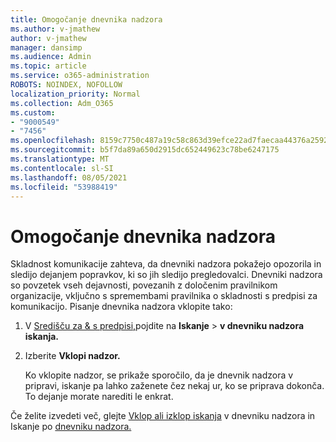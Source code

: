 ```yaml
---
title: Omogočanje dnevnika nadzora
ms.author: v-jmathew
author: v-jmathew
manager: dansimp
ms.audience: Admin
ms.topic: article
ms.service: o365-administration
ROBOTS: NOINDEX, NOFOLLOW
localization_priority: Normal
ms.collection: Adm_O365
ms.custom:
- "9000549"
- "7456"
ms.openlocfilehash: 8159c7750c487a19c58c863d39efce22ad7faecaa44376a2592eb9d3ff6d233a
ms.sourcegitcommit: b5f7da89a650d2915dc652449623c78be6247175
ms.translationtype: MT
ms.contentlocale: sl-SI
ms.lasthandoff: 08/05/2021
ms.locfileid: "53988419"
---
```

# <a name="enable-the-audit-log"></a>Omogočanje dnevnika nadzora

Skladnost komunikacije zahteva, da dnevniki nadzora pokažejo opozorila in sledijo dejanjem popravkov, ki so jih sledijo pregledovalci. Dnevniki nadzora so povzetek vseh dejavnosti, povezanih z določenim pravilnikom organizacije, vključno s spremembami pravilnika o skladnosti s predpisi za komunikacijo. Pisanje dnevnika nadzora vklopite tako:

1. V [Središču za & s predpisi,](https://go.microsoft.com/fwlink/?linkid=2101341)pojdite na **Iskanje**  >  **v dnevniku nadzora iskanja.**
2. Izberite **Vklopi nadzor.**

    Ko vklopite nadzor, se prikaže sporočilo, da je dnevnik nadzora v pripravi, iskanje pa lahko zaženete čez nekaj ur, ko se priprava dokonča. To dejanje morate narediti le enkrat.

Če želite izvedeti več, glejte [Vklop ali izklop iskanja](https://go.microsoft.com/fwlink/?linkid=2129077) v dnevniku nadzora in Iskanje po [dnevniku nadzora.](https://go.microsoft.com/fwlink/?linkid=2123729)
